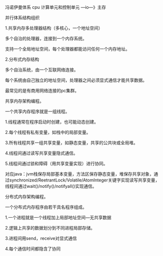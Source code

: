 冯诺伊曼体系 cpu 计算单元和控制单元 —io—》主存



并行体系结构组织

1.共享内存多处理器结构（多核心，一个地址空间）

多个自治的处理器，连接到一个内存系统。

支持一个全局地址空间，每个处理器都能访问任何一个内存地址。

2.分布式内存结构

多个自治系统，由一个互联网络连接。

每个系统由自己独立的地址空间，处理器之间必须显式通信才能共享数据。

最常见的是有商用网络连接的pc集群。



共享内存架构编程。

一个共享内存程序就是一组线程。

1.线程通常在程序启动时创建，也可能动态创建。

2.每个线程有私有变量，如栈中的局部变量。

3.所有线程共享一组共享变量，如静态变量，共享的公共块或全局堆。

4.线程间通过读写共享变量隐式通信。

5.线程间通过锁和障碍（用共享变量实现）进行协同。

对应java：jvm栈保存局部基本变量，方法区保存静态变量，堆保存共享对象，通过synchronized/ReetrantLock/Volatile/AtomInteger关键字实现读写共享变量，线程间通过wait()/notify()/notifyall()实现通信。



分布式内存架构编程。

一个分布式内存程序由若干具名程序组成。

1.一个进程就是一个线程加上局部地址空间—无共享数据

2.逻辑上共享的数据划分到不同进程局部存储。

3.进程间用send，receive对显式通信

4.每个通信时间都隐含了协同